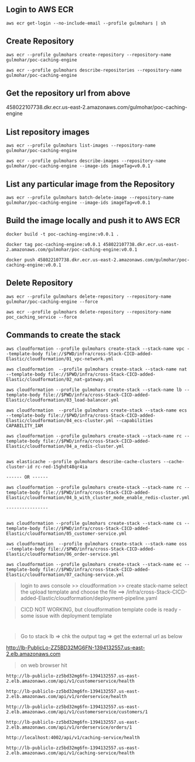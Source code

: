 ## Login to AWS ECR

```
aws ecr get-login --no-include-email --profile gulmohars | sh
```

## Create Repository

```
aws ecr --profile gulmohars create-repository --repository-name gulmohar/poc-caching-engine

aws ecr --profile gulmohars describe-repositories --repository-name gulmohar/poc-caching-engine
```

## Get the repository url from above

458022107738.dkr.ecr.us-east-2.amazonaws.com/gulmohar/poc-caching-engine

## List repository images

```
aws ecr --profile gulmohars list-images --repository-name gulmohar/poc-caching-engine

aws ecr --profile gulmohars describe-images --repository-name gulmohar/poc-caching-engine --image-ids imageTag=v0.0.1
```

## List any particular image from the Repository

```
aws ecr --profile gulmohars batch-delete-image --repository-name gulmohar/poc-caching-engine --image-ids imageTag=v0.0.1
```

## Build the image locally and push it to AWS ECR

```
docker build -t poc-caching-engine:v0.0.1 .

docker tag poc-caching-engine:v0.0.1 458022107738.dkr.ecr.us-east-2.amazonaws.com/gulmohar/poc-caching-engine:v0.0.1

docker push 458022107738.dkr.ecr.us-east-2.amazonaws.com/gulmohar/poc-caching-engine:v0.0.1
```

## Delete Repository

```
aws ecr --profile gulmohars delete-repository --repository-name gulmohar/poc-caching-engine --force

aws ecr --profile gulmohars delete-repository --repository-name poc_caching_service --force
```

## Commands to create the stack

```
aws cloudformation --profile gulmohars create-stack --stack-name vpc --template-body file://$PWD/infra/cross-Stack-CICD-added-Elastic/cloudformation/01_vpc-network.yml

aws cloudformation  --profile gulmohars create-stack --stack-name nat --template-body file://$PWD/infra/cross-Stack-CICD-added-Elastic/cloudformation/02_nat-gateway.yml

aws cloudformation --profile gulmohars create-stack --stack-name lb --template-body file://$PWD/infra/cross-Stack-CICD-added-Elastic/cloudformation/03_load-balancer.yml

aws cloudformation  --profile gulmohars create-stack --stack-name ecs --template-body file://$PWD/infra/cross-Stack-CICD-added-Elastic/cloudformation/04_ecs-cluster.yml --capabilities CAPABILITY_IAM

aws cloudformation --profile gulmohars create-stack --stack-name rc --template-body file://$PWD/infra/cross-Stack-CICD-added-Elastic/cloudformation/04_a_redis-cluster.yml


aws elasticache --profile gulmohars describe-cache-clusters --cache-cluster-id rc-red-15ghdt48qr4ia

------ OR ------

aws cloudformation --profile gulmohars create-stack --stack-name rc --template-body file://$PWD/infra/cross-Stack-CICD-added-Elastic/cloudformation/04_b_with_cluster_mode_enable_redis-cluster.yml

----------------


aws cloudformation --profile gulmohars create-stack --stack-name cs --template-body file://$PWD/infra/cross-Stack-CICD-added-Elastic/cloudformation/05_customer-service.yml

aws cloudformation  --profile gulmohars create-stack --stack-name oss --template-body file://$PWD/infra/cross-Stack-CICD-added-Elastic/cloudformation/06_order-service.yml

aws cloudformation --profile gulmohars create-stack --stack-name ec --template-body file://$PWD/infra/cross-Stack-CICD-added-Elastic/cloudformation/07_caching-service.yml
```

> login to aws console >> cloudformation >> create stack-name
> select the upload template and choose the file ==> /infra/cross-Stack-CICD-added-Elastic/cloudformation/deployment-pipeline.yaml

> CICD NOT WORKING, but cloudformation template code is ready - some issue with deployment template

#

> Go to stack lb => chk the output tag => get the external url as below

http://lb-PublicLo-ZZ5BD32MG6FN-1394132557.us-east-2.elb.amazonaws.com

> on web browser hit

```
http://lb-publiclo-zz5bd32mg6fn-1394132557.us-east-2.elb.amazonaws.com/api/v1/customerservice/health

http://lb-publiclo-zz5bd32mg6fn-1394132557.us-east-2.elb.amazonaws.com/api/v1/orderservice/health

http://lb-publiclo-zz5bd32mg6fn-1394132557.us-east-2.elb.amazonaws.com/api/v1/customerservice/customers/1

http://lb-publiclo-zz5bd32mg6fn-1394132557.us-east-2.elb.amazonaws.com/api/v1/orderservice/orders/1

http://localhost:4002/api/v1/caching-service/health

http://lb-publiclo-zz5bd32mg6fn-1394132557.us-east-2.elb.amazonaws.com/api/v1/caching-service/health
```

#
